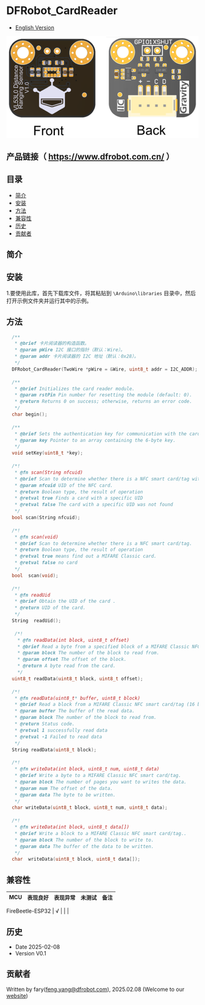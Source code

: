 # DFRobot_CardReader

* [English Version](./README.md)



![正反面svg效果图](https://github.com/cdjq/DFRobot_CardReader/raw/master/resources/images/SEN0245svg4.png)

## 产品链接（ https://www.dfrobot.com.cn/ ）



## 目录

* [简介](#简介)
* [安装](#安装)
* [方法](#方法)
* [兼容性](#兼容性)
* [历史](#历史)
* [贡献者](#贡献者)

## 简介



## 安装

1.要使用此库，首先下载库文件，将其粘贴到 `\Arduino\libraries` 目录中，然后打开示例文件夹并运行其中的示例。

## 方法
```c++
  /**
   * @brief 卡片阅读器的构造函数。
   * @param pWire I2C 接口的指针（默认：Wire）。
   * @param addr 卡片阅读器的 I2C 地址（默认：0x28）。
   */
  DFRobot_CardReader(TwoWire *pWire = &Wire, uint8_t addr = I2C_ADDR);
    
  /**
   * @brief Initializes the card reader module.
   * @param rstPin Pin number for resetting the module (default: 0).
   * @return Returns 0 on success; otherwise, returns an error code.
   */
  char begin();

  /**
   * @brief Sets the authentication key for communication with the card.
   * @param key Pointer to an array containing the 6-byte key.
   */
  void setKey(uint8_t *key);
  
  /*!
   * @fn scan(String nfcuid)
   * @brief Scan to determine whether there is a NFC smart card/tag with the specified UID.
   * @param nfcuid UID of the NFC card.
   * @return Boolean type, the result of operation
   * @retval true Finds a card with a specific UID
   * @retval false The card with a specific UID was not found
   */
  bool scan(String nfcuid);

  /*!
   * @fn scan(void)
   * @brief Scan to determine whether there is a NFC smart card/tag.
   * @return Boolean type, the result of operation
   * @retval true means find out a MIFARE Classic card.
   * @retval false no card
   */
  bool  scan(void);

  /*!
   * @fn readUid
   * @brief Obtain the UID of the card .
   * @return UID of the card.
   */
  String  readUid();

   /*!
    * @fn readData(int block, uint8_t offset)
    * @brief Read a byte from a specified block of a MIFARE Classic NFC smart card/tag.
    * @param block The number of the block to read from.
    * @param offset The offset of the block.
    * @return A byte read from the card.
    */
  uint8_t readData(uint8_t block, uint8_t offset);

  /*!
   * @fn readData(uint8_t* buffer, uint8_t block)
   * @brief Read a block from a MIFARE Classic NFC smart card/tag (16 bytes each block).
   * @param buffer The buffer of the read data.
   * @param block The number of the block to read from.
   * @return Status code.
   * @retval 1 successfully read data
   * @retval -1 Failed to read data
   */
  String readData(uint8_t block);

  /*!
   * @fn writeData(int block, uint8_t num, uint8_t data)
   * @brief Write a byte to a MIFARE Classic NFC smart card/tag.
   * @param block The number of pages you want to writes the data.
   * @param num The offset of the data.
   * @param data The byte to be written.
   */
  char writeData(uint8_t block, uint8_t num, uint8_t data);

  /*!
   * @fn writeData(int block, uint8_t data[])
   * @brief Write a block to a MIFARE Classic NFC smart card/tag..
   * @param block The number of the block to write to.
   * @param data The buffer of the data to be written.
   */
  char  writeData(uint8_t block, uint8_t data[]);

```


## 兼容性

MCU                | 表现良好	|表现异常	|未测试	|备注 |
------------------ | :----------: | :----------: | :---------: | -----

FireBeetle-ESP32        |      √       |              |             | 


## 历史

- Date 2025-02-08
- Version V0.1


## 贡献者

Written by fary(feng.yang@dfrobot.com), 2025.02.08 (Welcome to our [website](https://www.dfrobot.com/))
